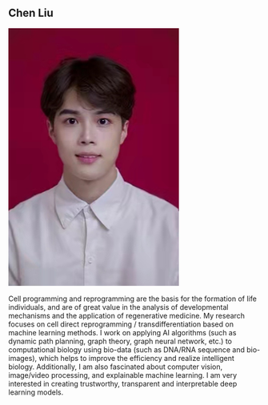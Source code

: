 ## Chen Liu

![chenliu_image](/images/chenliu.jpg)


Cell programming and reprogramming are the basis for the formation of life individuals, and are of great value in the analysis of developmental mechanisms and the application of regenerative medicine. My research focuses on cell direct reprogramming / transdifferentiation based on machine learning methods. I work on applying AI algorithms (such as dynamic path planning, graph theory, graph neural network, etc.) to computational biology using bio-data (such as DNA/RNA sequence and bio-images), which helps to improve the efficiency and realize intelligent biology. Additionally, I am also fascinated about computer vision, image/video processing, and explainable machine learning. I am very interested in creating trustworthy, transparent and interpretable deep learning models.

